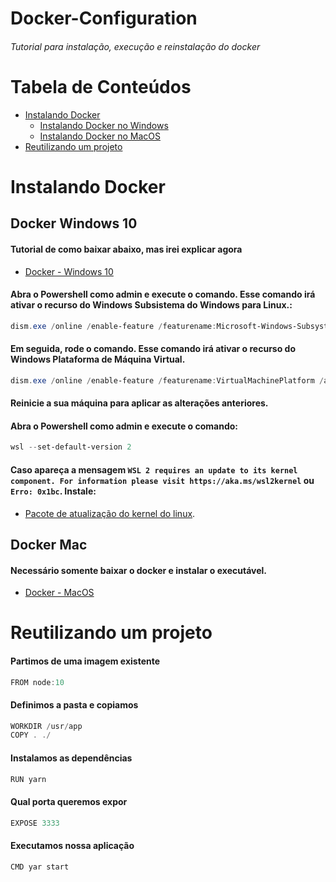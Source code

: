 # Docker-Configuration
###### Tutorial para instalação, execução e reinstalação do docker

# Tabela de Conteúdos

* [Instalando Docker](#ancora1)
  * [Instalando Docker no Windows](#ancora1.1)
  * [Instalando Docker no MacOS](#ancora1.2)
* [Reutilizando um projeto](#ancora2)
  
<a id="ancora1"></a>
# Instalando Docker

<a id="ancora1.1"></a>
## Docker Windows 10

#### Tutorial de como baixar abaixo, mas irei explicar agora
* [Docker - Windows 10](https://www.notion.so/Docker-Desktop-WSL-2-fc6af93d3cac4de9a4a185f78c4a9566#706ab91aa12e4ae482467368964f772d)

#### Abra o Powershell como admin e execute o comando. Esse comando irá ativar o recurso do Windows **Subsistema do Windows para Linux**.:
```powershell
dism.exe /online /enable-feature /featurename:Microsoft-Windows-Subsystem-Linux /all /norestart
```

#### Em seguida, rode o comando. Esse comando irá ativar o recurso do Windows Plataforma de Máquina Virtual.
```powershell
dism.exe /online /enable-feature /featurename:VirtualMachinePlatform /all /norestart
```

#### Reinicie a sua máquina para aplicar as alterações anteriores.

#### Abra o Powershell como admin e execute o comando:
```powershell
wsl --set-default-version 2
```

#### Caso apareça a mensagem ```WSL 2 requires an update to its kernel component. For information please visit https://aka.ms/wsl2kernel``` ou ```Erro: 0x1bc```. Instale: 
* [Pacote de atualização do kernel do linux](https://docs.microsoft.com/pt-br/windows/wsl/install-win10#step-4---download-the-linux-kernel-update-package).

<a id="ancora1.2"></a>
## Docker Mac

#### Necessário somente baixar o docker e instalar o executável.
* [Docker - MacOS](https://hub.docker.com/editions/community/docker-ce-desktop-mac)

<a id="ancora2"></a>
# Reutilizando um projeto

#### Partimos de uma imagem existente
```javascript
FROM node:10
```

#### Definimos a pasta e copiamos 
```javascript
WORKDIR /usr/app
COPY . ./
```

#### Instalamos as dependências
```javascript
RUN yarn
```

#### Qual porta queremos expor
```javascript
EXPOSE 3333
```

#### Executamos nossa aplicação
```javascript
CMD yar start
```
